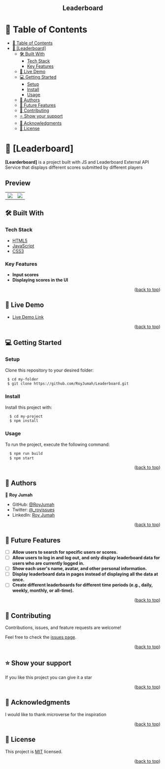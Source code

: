 <a name="readme-top"></a>

<div align="center">
  <h2><b>Leaderboard</b></h2>
</div>

<!-- TABLE OF CONTENTS -->

# 📗 Table of Contents

- [📗 Table of Contents](#-table-of-contents)
- [📖 \[Leaderboard\] ](#-leaderboard-)
  - [🛠 Built With ](#-built-with-)
    - [Tech Stack ](#tech-stack-)
    - [Key Features ](#key-features-)
  - [🚀 Live Demo ](#-live-demo-)
  - [💻 Getting Started ](#-getting-started-)
    - [Setup](#setup)
    - [Install](#install)
    - [Usage](#usage)
  - [👥 Authors ](#-authors-)
  - [🔭 Future Features ](#-future-features-)
  - [🤝 Contributing ](#-contributing-)
  - [⭐️ Show your support ](#️-show-your-support-)
  - [🙏 Acknowledgments ](#-acknowledgments-)
  - [📝 License ](#-license-)

<!-- PROJECT DESCRIPTION -->

# 📖 [Leaderboard] <a name="about-project"></a>

**[Learderboard]** is a project built with JS and Leaderboard External API Service that displays different scores submitted by different players

## Preview
<table style="border-collapse: collapse; border: 0;">
  <tr>
    <td><img src="https://github.com/RoyJumah/Leaderboard/assets/61903079/56490b5f-416b-4c8c-bcbf-0b9e3aa44d19"></td>
    <td><img src="https://github.com/RoyJumah/Leaderboard/assets/61903079/8213f079-c64a-4b2c-9919-d1e9cc98de5d"></td>
  </tr>
  </table>
  
## 🛠 Built With <a name="built-with"></a>

### Tech Stack <a name="tech-stack"></a>

  <ul>
    <li><a href="https://developer.mozilla.org/en-US/docs/Glossary/HTML5">HTML5</a></li>
    <li><a href="https://developer.mozilla.org/en-US/docs/Web/JavaScript">JavaScript</a></li>
    <li><a href="https://www.w3schools.com/css/">CSS3</a></li>
  </ul>

<!-- Features -->

### Key Features <a name="key-features"></a>

- **Input scores**
- **Displaying scores in the UI**

<p align="right">(<a href="#readme-top">back to top</a>)</p>

<!-- LIVE DEMO -->

## 🚀 Live Demo <a name="live-demo"></a>

- [Live Demo Link](https://royjumahleaderboard.netlify.app/)

<p align="right">(<a href="#readme-top">back to top</a>)</p>

<!-- GETTING STARTED -->

## 💻 Getting Started <a name="getting-started"></a>

### Setup

Clone this repository to your desired folder:

```sh
 $ cd my-folder
 $ git clone https://github.com/RoyJumah/Leaderboard.git
```

### Install
Install this project with:

```sh
  $ cd my-project
  $ npm install
```

### Usage

To run the project, execute the following command:

```sh
  $ npm run build
  $ npm start
```

<p align="right">(<a href="#readme-top">back to top</a>)</p>

<!-- AUTHORS -->

## 👥 Authors <a name="authors"></a>

👤 **Roy Jumah**

- GitHub: [@RoyJumah](https://github.com/RoyJumah)
- Twitter: [@\_royissues](https://twitter.com/_royissues)
- LinkedIn: [Roy Jumah](https://www.linkedin.com/in/roy-jumah/)

<p align="right">(<a href="#readme-top">back to top</a>)</p>

<!-- FUTURE FEATURES -->

## 🔭 Future Features <a name="future-features"></a>

- [ ] **Allow users to search for specific users or scores.**
- [ ] **Allow users to log in and log out, and only display leaderboard data for users who are currently logged in.**
- [ ] **Show each user's name, avatar, and other personal information.**
- [ ] **Display leaderboard data in pages instead of displaying all the data at once.**
- [ ] **Create different leaderboards for different time periods (e.g., daily, weekly, monthly, or all-time).**

<p align="right">(<a href="#readme-top">back to top</a>)</p>

<!-- CONTRIBUTING -->

## 🤝 Contributing <a name="contributing"></a>

Contributions, issues, and feature requests are welcome!

Feel free to check the [issues page](https://github.com/RoyJumah/Leaderboard.git).

<p align="right">(<a href="#readme-top">back to top</a>)</p>

<!-- SUPPORT -->

## ⭐️ Show your support <a name="support"></a>

If you like this project you can give it a star

<p align="right">(<a href="#readme-top">back to top</a>)</p>

<!-- ACKNOWLEDGEMENTS -->

## 🙏 Acknowledgments <a name="acknowledgements"></a>

I would like to thank microverse for the inspiration

<p align="right">(<a href="#readme-top">back to top</a>)</p>

<!-- LICENSE -->

## 📝 License <a name="license"></a>

This project is [MIT](./license) licensed.

<p align="right">(<a href="#readme-top">back to top</a>)</p>
